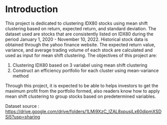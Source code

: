 # Introduction
This project is dedicated to clustering IDX80 stocks using mean shift clustering based on return, expected return, and standard deviation. The dataset used are stocks that are consistently listed on IDX80 during the period January 1, 2020 - November 10, 2022. Historical stock data is obtained through the yahoo finance website. The expected return value, variance, and average trading volume of each stock are calculated and used as input for mean shift clustering. The objectives of this project are:

1. Clustering IDX80 based on 3 variabel using mean shift clustering
2. Construct an efficiency portfolio for each cluster using mean-variance method

Through this project, it is expected to be able to helps investors to get the maximum profit from the portfolio formed, also readers know how to apply mean shift clustering to group stocks based on predetermined variables.

Dataset source : https://drive.google.com/drive/folders/1LMi9XzC_lZAL8xpusjLx60djpmXSDSi5?usp=sharing


